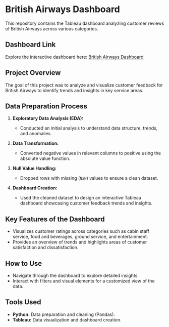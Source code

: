# British Airways Dashboard  

This repository contains the Tableau dashboard analyzing customer reviews of British Airways across various categories.  

## Dashboard Link  
Explore the interactive dashboard here: [British Airways Dashboard](https://public.tableau.com/app/profile/mitali.soni/viz/British_Airways_Dashboard_17341507056580/Dashboard1?publish=yes)  

## Project Overview  
The goal of this project was to analyze and visualize customer feedback for British Airways to identify trends and insights in key service areas.  

## Data Preparation Process  
1. **Exploratory Data Analysis (EDA):**  
   - Conducted an initial analysis to understand data structure, trends, and anomalies.  

2. **Data Transformation:**  
   - Converted negative values in relevant columns to positive using the absolute value function.  

3. **Null Value Handling:**  
   - Dropped rows with missing (`NaN`) values to ensure a clean dataset.  

4. **Dashboard Creation:**  
   - Used the cleaned dataset to design an interactive Tableau dashboard showcasing customer feedback trends and insights.  

## Key Features of the Dashboard  
- Visualizes customer ratings across categories such as cabin staff service, food and beverages, ground service, and entertainment.  
- Provides an overview of trends and highlights areas of customer satisfaction and dissatisfaction.  

## How to Use  
- Navigate through the dashboard to explore detailed insights.  
- Interact with filters and visual elements for a customized view of the data.  

## Tools Used  
- **Python:** Data preparation and cleaning (Pandas).  
- **Tableau:** Data visualization and dashboard creation.  
